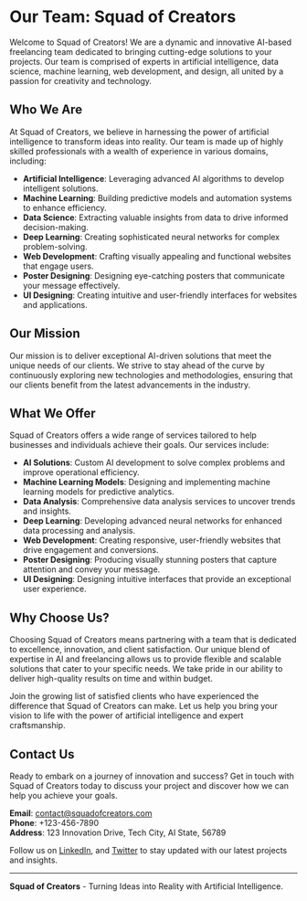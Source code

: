 # Our Team: Squad of Creators

Welcome to Squad of Creators! We are a dynamic and innovative AI-based freelancing team dedicated to bringing cutting-edge solutions to your projects. Our team is comprised of experts in artificial intelligence, data science, machine learning, web development, and design, all united by a passion for creativity and technology.

## Who We Are

At Squad of Creators, we believe in harnessing the power of artificial intelligence to transform ideas into reality. Our team is made up of highly skilled professionals with a wealth of experience in various domains, including:

- **Artificial Intelligence**: Leveraging advanced AI algorithms to develop intelligent solutions.
- **Machine Learning**: Building predictive models and automation systems to enhance efficiency.
- **Data Science**: Extracting valuable insights from data to drive informed decision-making.
- **Deep Learning**: Creating sophisticated neural networks for complex problem-solving.
- **Web Development**: Crafting visually appealing and functional websites that engage users.
- **Poster Designing**: Designing eye-catching posters that communicate your message effectively.
- **UI Designing**: Creating intuitive and user-friendly interfaces for websites and applications.

## Our Mission

Our mission is to deliver exceptional AI-driven solutions that meet the unique needs of our clients. We strive to stay ahead of the curve by continuously exploring new technologies and methodologies, ensuring that our clients benefit from the latest advancements in the industry.

## What We Offer

Squad of Creators offers a wide range of services tailored to help businesses and individuals achieve their goals. Our services include:

- **AI Solutions**: Custom AI development to solve complex problems and improve operational efficiency.
- **Machine Learning Models**: Designing and implementing machine learning models for predictive analytics.
- **Data Analysis**: Comprehensive data analysis services to uncover trends and insights.
- **Deep Learning**: Developing advanced neural networks for enhanced data processing and analysis.
- **Web Development**: Creating responsive, user-friendly websites that drive engagement and conversions.
- **Poster Designing**: Producing visually stunning posters that capture attention and convey your message.
- **UI Designing**: Designing intuitive interfaces that provide an exceptional user experience.

## Why Choose Us?

Choosing Squad of Creators means partnering with a team that is dedicated to excellence, innovation, and client satisfaction. Our unique blend of expertise in AI and freelancing allows us to provide flexible and scalable solutions that cater to your specific needs. We take pride in our ability to deliver high-quality results on time and within budget.

Join the growing list of satisfied clients who have experienced the difference that Squad of Creators can make. Let us help you bring your vision to life with the power of artificial intelligence and expert craftsmanship.

## Contact Us

Ready to embark on a journey of innovation and success? Get in touch with Squad of Creators today to discuss your project and discover how we can help you achieve your goals.

**Email**: contact@squadofcreators.com  
**Phone**: +123-456-7890  
**Address**: 123 Innovation Drive, Tech City, AI State, 56789

Follow us on [LinkedIn](https://www.linkedin.com), and [Twitter](https://www.twitter.com) to stay updated with our latest projects and insights.

---

**Squad of Creators** - Turning Ideas into Reality with Artificial Intelligence.
